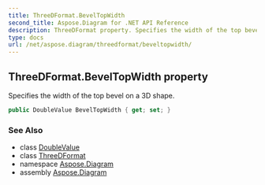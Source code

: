 ```yaml
---
title: ThreeDFormat.BevelTopWidth
second_title: Aspose.Diagram for .NET API Reference
description: ThreeDFormat property. Specifies the width of the top bevel on a 3D shape
type: docs
url: /net/aspose.diagram/threedformat/beveltopwidth/
---
```

## ThreeDFormat.BevelTopWidth property

Specifies the width of the top bevel on a 3D shape.

```csharp
public DoubleValue BevelTopWidth { get; set; }
```

### See Also

* class [DoubleValue](../../doublevalue/)
* class [ThreeDFormat](../)
* namespace [Aspose.Diagram](../../threedformat/)
* assembly [Aspose.Diagram](../../../)


